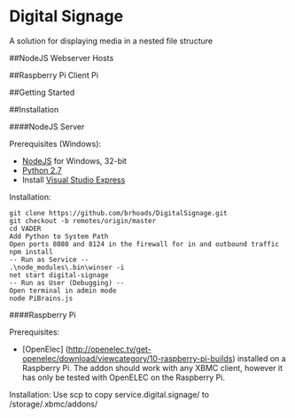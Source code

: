 Digital Signage
===
A solution for displaying media in a nested file structure

##NodeJS Webserver
Hosts

##Raspberry Pi Client
Pi

##Getting Started

##Installation

####NodeJS Server

Prerequisites (Windows):
* [NodeJS](http://nodejs.org/download/) for Windows, 32-bit
* [Python 2.7](http://python.org/download/)
* Install [Visual Studio Express](http://www.microsoft.com/visualstudio/eng/downloads#d-2010-express)

Installation:

	git clone https://github.com/brhoads/DigitalSignage.git
	git checkout -b remotes/origin/master
	cd VADER
	Add Python to System Path
	Open ports 8080 and 8124 in the firewall for in and outbound traffic
	npm install
	-- Run as Service --
	.\node_modules\.bin\winser -i
	net start digital-signage
	-- Run as User (Debugging) --
	Open terminal in admin mode
	node PiBrains.js
	
####Raspberry Pi

Prerequisites:
* [OpenElec] (http://openelec.tv/get-openelec/download/viewcategory/10-raspberry-pi-builds) installed on a Raspberry Pi. The addon should work with any XBMC client, however it has only be tested with OpenELEC on the Raspberry Pi. 

Installation: 
	Use scp to copy service.digital.signage/ to /storage/.xbmc/addons/
